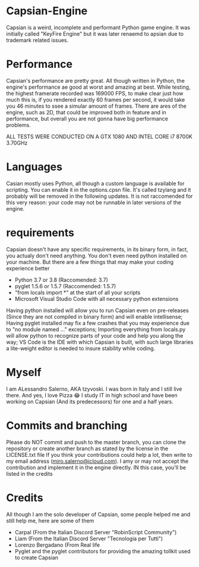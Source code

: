 # Capsian-Engine
Capsian is a weird, incomplete and performant Python game engine.
It was initially called "KeyFire Engine" but it was later renaemd to apsian due to trademark related issues.

# Performance
Capsian's performance are pretty great. All though written in Python, the engine's performance ae good at worst and amazing at best.
While testing, the highest framerate recorded was 169000 FPS, to make clear just how much this is, if you rendered exactly 60 frames per second, it would take you 46 minutes to ssee a simular amount of frames.
There are ares of the engine, such as 2D, that could be improved both in feature and in performance, but overall you are not gonna have big performance problems. 

ALL TESTS WERE CONDUCTED ON A GTX 1080 AND INTEL CORE i7 8700K 3.70GHz

# Languages
Casian mostly uses Python, all though a custom language is available for scripting. You can enable it in the options.cpsn file. It's called tzylang and it probably will be removed in the following updates. It is not raccomended for this very reason: your code may not be runnable in later versions of the engine.

# requirements
Capsian doesn't have any specific requirements, in its binary form, in fact, you actualy don't need anything. You don't even need python installed on your machine.
But there are a few things that may make your coding experience better
- Python 3.7 or 3.8 (Raccomended: 3.7)
- pyglet 1.5.6 or 1.5.7 (Raccomended: 1.5.7)
- "from locals import *" at the start of all your scripts
- Microsoft Visual Studio Code with all necessary python extensions

Having python installed will allow you to run Capsian even on pre-releases (Since they are not compiled in binary form) and will enable intellisense;
Having pyglet installed may fix a few crashes that you may experience due to "no module named ..." exceptions;
Importing everything from locals.py will allow python to recognize parts of your code and help you along the way;
VS Code is the IDE with which Capsian is built, with such large libraries a lite-weight editor is needed to insure stability while coding. 


# Myself
I am ALessandro Salerno, AKA tzyvoski. I was born in Italy and I still live there. And yes, I love Pizza 😂
I study IT in high school and have been working on Capsian (And its predecessors) for one and a half years. 

# Commits and branching
Please do NOT commit and push to the master branch, you can clone the repository or create another branch as stated by the license in the LICENSE.txt file
If you think your contributions could help a lot, then write to my email address (miro.salerno@icloud.com). I amy or may not accept the contribution and implement it in the engine directly. IN this case, you'll be listed in the credits

# Credits
All though I am the solo developer of Capsian, some people helped me and still help me, here are some of them
- Carpal (From the Italian Discord Server "RobinScript Community")
- Liam (From the Italian Discord Server "Tecnologia per Tutti")
- Lorenzo Bergadano (From Real life 
- Pyglet and the pyglet contributors for providing the amazing tollkit used to create Capsian
